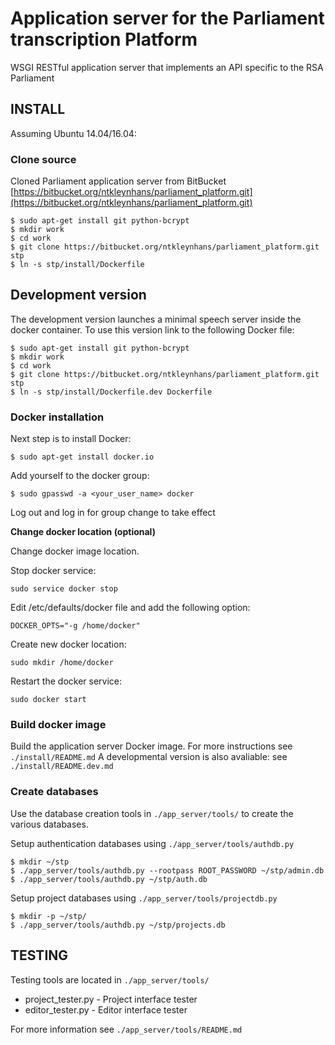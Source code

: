 # Application server for the Parliament transcription Platform

WSGI RESTful application server that implements an API specific to the RSA Parliament

## INSTALL

Assuming Ubuntu 14.04/16.04:

### Clone source

Cloned Parliament application server from BitBucket [https://bitbucket.org/ntkleynhans/parliament_platform.git](https://bitbucket.org/ntkleynhans/parliament_platform.git)

```
$ sudo apt-get install git python-bcrypt
$ mkdir work
$ cd work
$ git clone https://bitbucket.org/ntkleynhans/parliament_platform.git stp
$ ln -s stp/install/Dockerfile
```

## Development version
The development version launches a minimal speech server inside the docker container.
To use this version link to the following Docker file:

```
$ sudo apt-get install git python-bcrypt
$ mkdir work
$ cd work
$ git clone https://bitbucket.org/ntkleynhans/parliament_platform.git stp
$ ln -s stp/install/Dockerfile.dev Dockerfile
```

### Docker installation
Next step is to install Docker:
```
$ sudo apt-get install docker.io
```

Add yourself to the docker group:
```
$ sudo gpasswd -a <your_user_name> docker
```

Log out and log in for group change to take effect


**Change docker location (optional)**

Change docker image location.

Stop docker service:
```
sudo service docker stop
```

Edit /etc/defaults/docker file and add the following option:
```
DOCKER_OPTS="-g /home/docker"
```

Create new docker location:
```
sudo mkdir /home/docker
```

Restart the docker service:
```
sudo docker start
```

### Build docker image

Build the application server Docker image.
For more instructions see `./install/README.md`
A developmental version is also avaliable: see `./install/README.dev.md`

### Create databases

Use the database creation tools in `./app_server/tools/` to create the various databases.  

Setup authentication databases using `./app_server/tools/authdb.py`

```
$ mkdir ~/stp
$ ./app_server/tools/authdb.py --rootpass ROOT_PASSWORD ~/stp/admin.db
$ ./app_server/tools/authdb.py ~/stp/auth.db
```
Setup project databases using `./app_server/tools/projectdb.py`

```
$ mkdir -p ~/stp/
$ ./app_server/tools/authdb.py ~/stp/projects.db
```

## TESTING

Testing tools are located in `./app_server/tools/`

* project_tester.py - Project interface tester
* editor_tester.py - Editor interface tester

For more information see `./app_server/tools/README.md`

